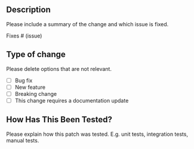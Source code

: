 ## Description

Please include a summary of the change and which issue is fixed.

Fixes # (issue)

## Type of change

Please delete options that are not relevant.

- [ ] Bug fix
- [ ] New feature
- [ ] Breaking change
- [ ] This change requires a documentation update

## How Has This Been Tested?

Please explain how this patch was tested. E.g. unit tests, integration tests, manual tests.
